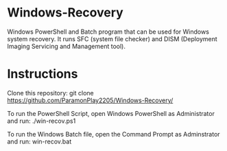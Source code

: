 # Windows-Recovery
Windows PowerShell and Batch program that can be used for Windows system recovery. It runs SFC (system file checker) and DISM (Deployment Imaging Servicing and Management tool).

# Instructions
Clone this repository:
git clone https://github.com/ParamonPlay2205/Windows-Recovery/

To run the PowerShell Script, open Windows PowerShell as Administrator and run:
./win-recov.ps1

To run the Windows Batch file, open the Command Prompt as Adminstrator and run:
win-recov.bat
